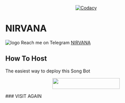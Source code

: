 <p align="center">
    <a href="https://app.codacy.com/manual/mr-dark-prince/alexasongbot/dashboard"> <img src="https://img.shields.io/codacy/grade/4d58f2a402b54aed8a7d95f7add45a81?color=brightgreen&logo=codacy&logoColor=green&style=for-the-badge" alt="Codacy" /></a>
</p>

# NIRVANA
![logo](https://telegra.ph/file/b7d84686aef672e960cce.jpg)
Reach me on Telegram [NIRVANA](http://t.me/pikachu_musicbot)

## How To Host
The easiest way to deploy this Song Bot
<p align="center"><a href="https://heroku.com/deploy?template=https://github.com/piku-adhi/Nirvana-"> <img src="https://img.shields.io/badge/Deploy%20To%20Heroku-blueviolet?style=for-the-badge&logo=heroku" width="210" height="34.45"/></a></p>
### VISIT AGAIN     
